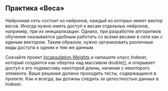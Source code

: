 ﻿## Практика «Веса»
Нейронная сеть состоит из нейронов, каждый из которых имеет вектор весов. Иногда нужно иметь доступ к весам отдельных нейронов, например, при их инициализации. Однако, при разработке алгоритмов обучения оказывается удобным работать со всеми весами в сети как с единым вектором. Таким образом, нужно организовать различные виды доступа к одним и тем же данным.

Скачайте проект [Incapsulation.Weights](https://ulearn.me/Exercise/StudentZip?courseId=cs2&slideId=1589a548-0f62-40ba-949a-985b6424cc64) и напишите класс Indexer, который создается как обертка над массивом double[], и открывает доступ к его подмассиву некоторой длины, начиная с некоторого элемента. Ваше решение должно проходить тесты, содержащиеся в проекте. Как и всегда, вы должны следить за целостностью данных в Indexer.